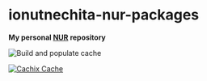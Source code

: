 # ionutnechita-nur-packages

**My personal [NUR](https://github.com/nix-community/NUR) repository**

![Build and populate cache](https://github.com/ionutnechita/ionutnechita-nur-packages/workflows/Build%20and%20populate%20cache/badge.svg)

[![Cachix Cache](https://img.shields.io/badge/cachix-ionutnechita-blue.svg)](https://ionutnechita.cachix.org)

